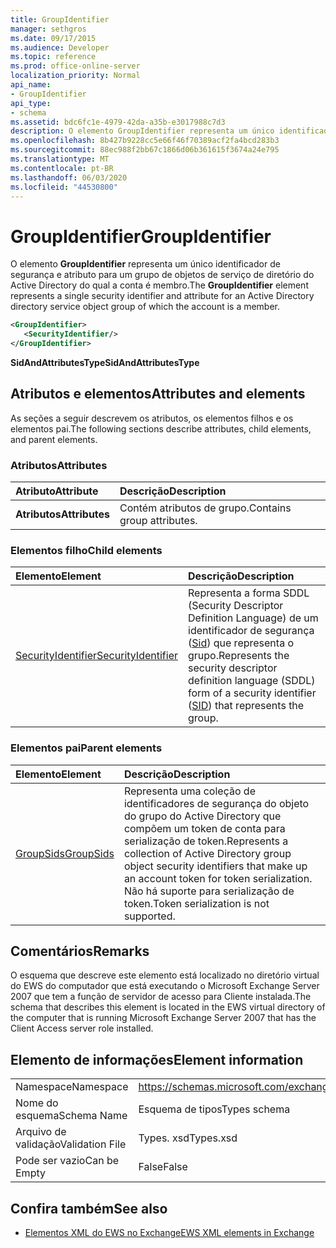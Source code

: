 ```yaml
---
title: GroupIdentifier
manager: sethgros
ms.date: 09/17/2015
ms.audience: Developer
ms.topic: reference
ms.prod: office-online-server
localization_priority: Normal
api_name:
- GroupIdentifier
api_type:
- schema
ms.assetid: bdc6fc1e-4979-42da-a35b-e3017988c7d3
description: O elemento GroupIdentifier representa um único identificador de segurança e atributo para um grupo de objetos de serviço de diretório do Active Directory do qual a conta é membro.
ms.openlocfilehash: 8b427b9228cc5e66f46f70389acf2fa4bcd283b3
ms.sourcegitcommit: 88ec988f2bb67c1866d06b361615f3674a24e795
ms.translationtype: MT
ms.contentlocale: pt-BR
ms.lasthandoff: 06/03/2020
ms.locfileid: "44530800"
---
```

# <a name="groupidentifier"></a><span data-ttu-id="92b75-103">GroupIdentifier</span><span class="sxs-lookup"><span data-stu-id="92b75-103">GroupIdentifier</span></span>

<span data-ttu-id="92b75-104">O elemento **GroupIdentifier** representa um único identificador de segurança e atributo para um grupo de objetos de serviço de diretório do Active Directory do qual a conta é membro.</span><span class="sxs-lookup"><span data-stu-id="92b75-104">The **GroupIdentifier** element represents a single security identifier and attribute for an Active Directory directory service object group of which the account is a member.</span></span> 
  
```xml
<GroupIdentifier>
   <SecurityIdentifier/>
</GroupIdentifier>
```

 <span data-ttu-id="92b75-105">**SidAndAttributesType**</span><span class="sxs-lookup"><span data-stu-id="92b75-105">**SidAndAttributesType**</span></span>
## <a name="attributes-and-elements"></a><span data-ttu-id="92b75-106">Atributos e elementos</span><span class="sxs-lookup"><span data-stu-id="92b75-106">Attributes and elements</span></span>

<span data-ttu-id="92b75-107">As seções a seguir descrevem os atributos, os elementos filhos e os elementos pai.</span><span class="sxs-lookup"><span data-stu-id="92b75-107">The following sections describe attributes, child elements, and parent elements.</span></span>
  
### <a name="attributes"></a><span data-ttu-id="92b75-108">Atributos</span><span class="sxs-lookup"><span data-stu-id="92b75-108">Attributes</span></span>

|<span data-ttu-id="92b75-109">**Atributo**</span><span class="sxs-lookup"><span data-stu-id="92b75-109">**Attribute**</span></span>|<span data-ttu-id="92b75-110">**Descrição**</span><span class="sxs-lookup"><span data-stu-id="92b75-110">**Description**</span></span>|
|:-----|:-----|
|<span data-ttu-id="92b75-111">**Atributos**</span><span class="sxs-lookup"><span data-stu-id="92b75-111">**Attributes**</span></span> <br/> |<span data-ttu-id="92b75-112">Contém atributos de grupo.</span><span class="sxs-lookup"><span data-stu-id="92b75-112">Contains group attributes.</span></span>  <br/> |
   
### <a name="child-elements"></a><span data-ttu-id="92b75-113">Elementos filho</span><span class="sxs-lookup"><span data-stu-id="92b75-113">Child elements</span></span>

|<span data-ttu-id="92b75-114">**Elemento**</span><span class="sxs-lookup"><span data-stu-id="92b75-114">**Element**</span></span>|<span data-ttu-id="92b75-115">**Descrição**</span><span class="sxs-lookup"><span data-stu-id="92b75-115">**Description**</span></span>|
|:-----|:-----|
|[<span data-ttu-id="92b75-116">SecurityIdentifier</span><span class="sxs-lookup"><span data-stu-id="92b75-116">SecurityIdentifier</span></span>](securityidentifier.md) <br/> |<span data-ttu-id="92b75-117">Representa a forma SDDL (Security Descriptor Definition Language) de um identificador de segurança ([Sid](sid.md)) que representa o grupo.</span><span class="sxs-lookup"><span data-stu-id="92b75-117">Represents the security descriptor definition language (SDDL) form of a security identifier ([SID](sid.md)) that represents the group.</span></span>  <br/> |
   
### <a name="parent-elements"></a><span data-ttu-id="92b75-118">Elementos pai</span><span class="sxs-lookup"><span data-stu-id="92b75-118">Parent elements</span></span>

|<span data-ttu-id="92b75-119">**Elemento**</span><span class="sxs-lookup"><span data-stu-id="92b75-119">**Element**</span></span>|<span data-ttu-id="92b75-120">**Descrição**</span><span class="sxs-lookup"><span data-stu-id="92b75-120">**Description**</span></span>|
|:-----|:-----|
|[<span data-ttu-id="92b75-121">GroupSids</span><span class="sxs-lookup"><span data-stu-id="92b75-121">GroupSids</span></span>](groupsids.md) <br/> |<span data-ttu-id="92b75-122">Representa uma coleção de identificadores de segurança do objeto do grupo do Active Directory que compõem um token de conta para serialização de token.</span><span class="sxs-lookup"><span data-stu-id="92b75-122">Represents a collection of Active Directory group object security identifiers that make up an account token for token serialization.</span></span> <span data-ttu-id="92b75-123">Não há suporte para serialização de token.</span><span class="sxs-lookup"><span data-stu-id="92b75-123">Token serialization is not supported.</span></span>  <br/> |
   
## <a name="remarks"></a><span data-ttu-id="92b75-124">Comentários</span><span class="sxs-lookup"><span data-stu-id="92b75-124">Remarks</span></span>

<span data-ttu-id="92b75-125">O esquema que descreve este elemento está localizado no diretório virtual do EWS do computador que está executando o Microsoft Exchange Server 2007 que tem a função de servidor de acesso para Cliente instalada.</span><span class="sxs-lookup"><span data-stu-id="92b75-125">The schema that describes this element is located in the EWS virtual directory of the computer that is running Microsoft Exchange Server 2007 that has the Client Access server role installed.</span></span>
  
## <a name="element-information"></a><span data-ttu-id="92b75-126">Elemento de informações</span><span class="sxs-lookup"><span data-stu-id="92b75-126">Element information</span></span>

|||
|:-----|:-----|
|<span data-ttu-id="92b75-127">Namespace</span><span class="sxs-lookup"><span data-stu-id="92b75-127">Namespace</span></span>  <br/> |https://schemas.microsoft.com/exchange/services/2006/types  <br/> |
|<span data-ttu-id="92b75-128">Nome do esquema</span><span class="sxs-lookup"><span data-stu-id="92b75-128">Schema Name</span></span>  <br/> |<span data-ttu-id="92b75-129">Esquema de tipos</span><span class="sxs-lookup"><span data-stu-id="92b75-129">Types schema</span></span>  <br/> |
|<span data-ttu-id="92b75-130">Arquivo de validação</span><span class="sxs-lookup"><span data-stu-id="92b75-130">Validation File</span></span>  <br/> |<span data-ttu-id="92b75-131">Types. xsd</span><span class="sxs-lookup"><span data-stu-id="92b75-131">Types.xsd</span></span>  <br/> |
|<span data-ttu-id="92b75-132">Pode ser vazio</span><span class="sxs-lookup"><span data-stu-id="92b75-132">Can be Empty</span></span>  <br/> |<span data-ttu-id="92b75-133">False</span><span class="sxs-lookup"><span data-stu-id="92b75-133">False</span></span>  <br/> |
   
## <a name="see-also"></a><span data-ttu-id="92b75-134">Confira também</span><span class="sxs-lookup"><span data-stu-id="92b75-134">See also</span></span>



- [<span data-ttu-id="92b75-135">Elementos XML do EWS no Exchange</span><span class="sxs-lookup"><span data-stu-id="92b75-135">EWS XML elements in Exchange</span></span>](ews-xml-elements-in-exchange.md)

